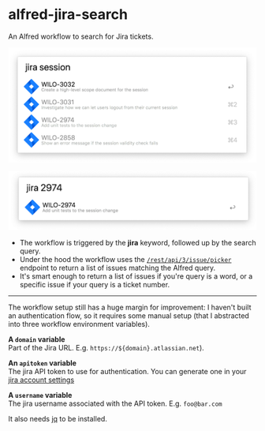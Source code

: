 # alfred-jira-search
An Alfred workflow to search for Jira tickets.

<p align="center" margin-bottom="0">
  <img width="520" height="auto" src="./.github/jira-multi.png" /> 
</p>

<p align="center" margin-bottom="0">
  <img width="520" height="auto" src="./.github/jira-single.png" /> 
</p>

* The workflow is triggered by the **jira** keyword, followed up by the search query.  
* Under the hood the workflow uses the [`/rest/api/3/issue/picker`](https://developer.atlassian.com/cloud/jira/platform/rest/v3/?utm_source=%2Fcloud%2Fjira%2Fplatform%2Frest%2F&utm_medium=302#api-rest-api-3-issue-picker-get) endpoint to return a list of issues matching the Alfred query.  
* It's smart enough to return a list of issues if you're query is a word, or a specific issue if your query is a ticket number.  

---

The workflow setup still has a huge margin for improvement: I haven't built an authentication flow, so it  requires some manual setup (that I abstracted into three workflow environment variables).   


__A `domain` variable__  
Part of the Jira URL.
E.g. `https://${domain}.atlassian.net`). 

__An `apitoken` variable__  
The jira API token to use for authentication.
You can generate one in your [jira account settings](https://confluence.atlassian.com/cloud/api-tokens-938839638.html)

__A `username` variable__  
The jira username associated with the API token.
E.g. `foo@bar.com`


It also needs [jq](https://stedolan.github.io/jq/) to be installed.   
